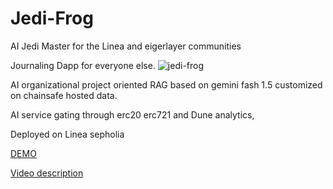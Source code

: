 # Jedi-Frog
AI Jedi Master for the Linea and eigerlayer communities

Journaling Dapp for everyone else.
![jedi-frog](https://github.com/jilt/Jedi-Frog/assets/7693312/ad1c6af7-9f8a-4d10-a8d6-71fef3f756f7)

AI organizational project oriented RAG based on gemini fash 1.5 customized on chainsafe hosted data.

AI service gating through erc20 erc721 and Dune analytics,

Deployed on Linea sepholia

[DEMO](https://jedi-frog.vercel.app/)

[Video description](https://drive.google.com/file/d/1_KbIgZDhekfK0mRQXSrp5V2dR0WCCdfD/view?usp=drive_link)
